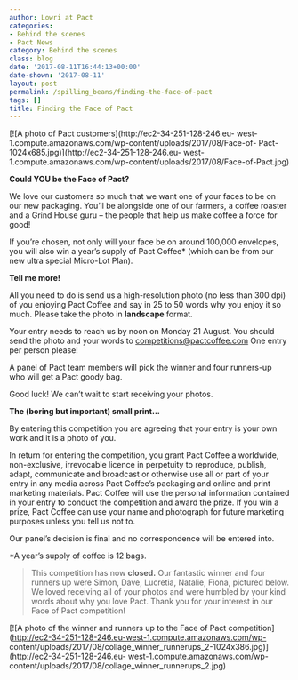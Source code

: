 ```yaml
---
author: Lowri at Pact
categories:
- Behind the scenes
- Pact News
category: Behind the scenes
class: blog
date: '2017-08-11T16:44:13+00:00'
date-shown: '2017-08-11'
layout: post
permalink: /spilling_beans/finding-the-face-of-pact
tags: []
title: Finding the Face of Pact
---
```


[![A photo of Pact customers](http://ec2-34-251-128-246.eu-
west-1.compute.amazonaws.com/wp-content/uploads/2017/08/Face-of-
Pact-1024x685.jpg)](http://ec2-34-251-128-246.eu-
west-1.compute.amazonaws.com/wp-content/uploads/2017/08/Face-of-Pact.jpg)

**Could YOU be the Face of Pact?**

We love our customers so much that we want one of your faces to be on our new
packaging. You’ll be alongside one of our farmers, a coffee roaster and a
Grind House guru – the people that help us make coffee a force for good!

If you’re chosen, not only will your face be on around 100,000 envelopes, you
will also win a year’s supply of Pact Coffee* (which can be from our new ultra
special Micro-Lot Plan).

**Tell me more!**

All you need to do is send us a high-resolution photo (no less than 300 dpi)
of you enjoying Pact Coffee and say in 25 to 50 words why you enjoy it so
much. Please take the photo in **landscape** format.

Your entry needs to reach us by noon on Monday 21 August. You should send the
photo and your words to
[competitions@pactcoffee.com](mailto:competitions@pactcoffee.com) One entry
per person please!

A panel of Pact team members will pick the winner and four runners-up who will
get a Pact goody bag.

Good luck! We can’t wait to start receiving your photos.

**The (boring but important) small print…**

By entering this competition you are agreeing that your entry is your own work
and it is a photo of you.

In return for entering the competition, you grant Pact Coffee a worldwide,
non-exclusive, irrevocable licence in perpetuity to reproduce, publish, adapt,
communicate and broadcast or otherwise use all or part of your entry in any
media across Pact Coffee’s packaging and online and print marketing materials.
Pact Coffee will use the personal information contained in your entry to
conduct the competition and award the prize. If you win a prize, Pact Coffee
can use your name and photograph for future marketing purposes unless you tell
us not to.

Our panel’s decision is final and no correspondence will be entered into.

*A year’s supply of coffee is 12 bags.

> This competition has now **closed.** Our fantastic winner and four runners
up were Simon, Dave, Lucretia, Natalie, Fiona, pictured below. We loved
receiving all of your photos and were humbled by your kind words about why you
love Pact. Thank you for your interest in our Face of Pact competition!

[![A photo of the winner and runners up to the Face of Pact
competition](http://ec2-34-251-128-246.eu-west-1.compute.amazonaws.com/wp-
content/uploads/2017/08/collage_winner_runnerups_2-1024x386.jpg)](http://ec2-34-251-128-246.eu-
west-1.compute.amazonaws.com/wp-
content/uploads/2017/08/collage_winner_runnerups_2.jpg)